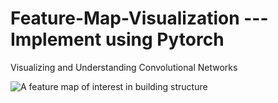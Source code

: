 # Feature-Map-Visualization --- Implement using Pytorch
Visualizing and Understanding Convolutional Networks

![A feature map of interest in building structure](https://github.com/zhijiejia/Feature-Map-Visualization-Pytorch/blob/main/feature-map.png)
